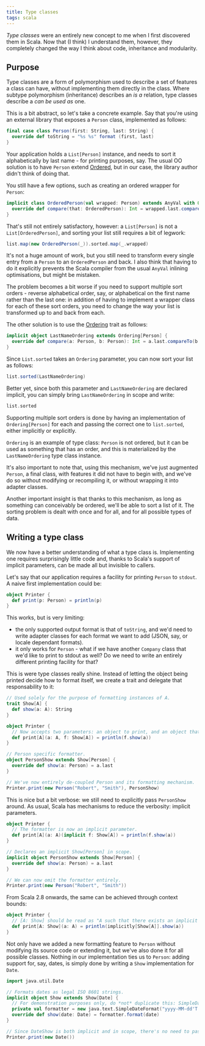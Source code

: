 ```yaml
---
title: Type classes
tags: scala
---
```


_Type classes_ were an entirely new concept to me when I first discovered them in Scala. Now that (I think) I understand
them, however, they completely changed the way I think about code, inheritance and modularity.

<!--more-->

## Purpose

Type classes are a form of polymorphism used to describe a set of features a class can have, without implementing them
directly in the class. Where subtype polymorphism (inheritance) describes an _is a_ relation, type classes describe
a _can be used as_ one.

This is a bit abstract, so let's take a concrete example. Say that you're using an external library that exposes a
`Person` class, implemented as follows:

```scala
final case class Person(first: String, last: String) {
  override def toString = "%s %s" format (first, last)
}
```

Your application holds a `List[Person]` instance, and needs to sort it alphabetically by last name - for printing
purposes, say. The usual OO solution is to have `Person` extend
[Ordered](http://www.scala-lang.org/api/current/index.html#scala.math.Ordered), but in our case, the library author
didn't think of doing that.

You still have a few options, such as creating an ordered wrapper for `Person`:
```scala
implicit class OrderedPerson(val wrapped: Person) extends AnyVal with Ordered[OrderedPerson] {
  override def compare(that: OrderedPerson): Int = wrapped.last.compareTo(that.wrapped.last)
}
```

That's still not entirely satisfactory, however: a `List[Person]` is not a `List[OrderedPerson]`, and sorting your list
still requires a bit of legwork:
```scala
list.map(new OrderedPerson(_)).sorted.map(_.wrapped)
```

It's not a huge amount of work, but you still need to transform every single entry from a `Person` to an `OrderedPerson`
and back. I also think that having to do it explicitly prevents the Scala compiler from the usual `AnyVal` inlining
optimisations, but might be mistaken.

The problem becomes a bit worse if you need to support multiple sort orders - reverse alphabetical order, say, or
alphabetical on the first name rather than the last one: in addition of having to implement a wrapper class for
each of these sort orders, you need to change the way your list is transformed up to and back from each.

The other solution is to use the [Ordering](http://www.scala-lang.org/api/current/index.html#scala.math.Ordering)
trait as follows:

```scala
implicit object LastNameOrdering extends Ordering[Person] {
  override def compare(a: Person, b: Person): Int = a.last.compareTo(b.last)
}
```

Since `List.sorted` takes an `Ordering` parameter, you can now sort your list as follows:
```scala
list.sorted(LastNameOrdering)
```

Better yet, since both this parameter and `LastNameOrdering` are declared implicit, you can simply bring
`LastNameOrdering` in scope and write:
```scala
list.sorted
```

Supporting multiple sort orders is done by having an implementation of `Ordering[Person]` for each and passing the
correct one to `list.sorted`, either implicitly or explicitly.

`Ordering` is an example of type class: `Person` is not ordered, but it can be used as something that has an order,
and this is materialized by the `LastNameOrdering` type class instance.

It's also important to note that, using this mechanism, we've just augmented `Person`, a final class, with features it
did not have to begin with, and we've do so without modifying or recompiling it, or without wrapping it into adapter
classes.

Another important insight is that thanks to this mechanism, as long as something can conceivably be ordered, we'll be
able to sort a list of it. The sorting problem is dealt with once and for all, and for all possible types of data.


## Writing a type class

We now have a better understanding of what a type class is. Implementing one requires surprisingly little code and,
thanks to Scala's support of implicit parameters, can be made all but invisible to callers.

Let's say that our application requires a facility for printing `Person` to `stdout`. A naive first implementation could
be:

```scala
object Printer {
  def print(p: Person) = println(p)
}
```

This works, but is very limiting:

* the only supported output format is that of `toString`, and we'd need to write adapter classes
  for each format we want to add (JSON, say, or locale dependant formats).
* it only works for `Person` - what if we have another `Company` class that we'd like to print to stdout as well? Do we
  need to write an entirely different printing facility for that?


This is were type classes really shine. Instead of letting the object being printed decide how to format itself, we
create a trait and delegate that responsability to it:

```scala
// Used solely for the purpose of formatting instances of A.
trait Show[A] {
  def show(a: A): String
}

object Printer {
  // Now accepts two parameters: an object to print, and an object that knows how to format it.
  def print[A](a: A, f: Show[A]) = println(f.show(a))
}

// Person specific formatter.
object PersonShow extends Show[Person] {
  override def show(a: Person) = a.last
}

// We've now entirely de-coupled Person and its formatting mechanism.
Printer.print(new Person("Robert", "Smith"), PersonShow)
```

This is nice but a bit verbose: we still need to explicitly pass `PersonShow` around. As usual, Scala has mechanisms to
reduce the verbosity: implicit parameters.

```scala
object Printer {
  // The formatter is now an implicit parameter.
  def print[A](a: A)(implicit f: Show[A]) = println(f.show(a))
}

// Declares an implicit Show[Person] in scope.
implicit object PersonShow extends Show[Person] {
  override def show(a: Person) = a.last
}

// We can now omit the formatter entirely.
Printer.print(new Person("Robert", "Smith"))
```

From Scala 2.8 onwards, the same can be achieved through context bounds:
```scala
object Printer {
  // [A: Show] should be read as "A such that there exists an implicit Show[A] in scope"
  def print[A: Show](a: A) = println(implicitly[Show[A]].show(a))
}
```

Not only have we added a new formatting feature to `Person` without modifying its source code or extending it, but
we've also done it for all possible classes. Nothing in our implementation ties us to `Person`: adding support for, say,
dates, is simply done by writing a `Show` implementation for `Date`.

```scala
import java.util.Date

// Formats dates as legal ISO 8601 strings.
implicit object Show extends Show[Date] {
  // For demonstration purposes only, do *not* duplicate this: SimpleDateFormat is not thread safe.
  private val formatter = new java.text.SimpleDateFormat("yyyy-MM-dd'T'HH:mm:ssz")
  override def show(date: Date) = formatter.format(date)
}

// Since DateShow is both implicit and in scope, there's no need to pass it explicitly.
Printer.print(new Date())
```
